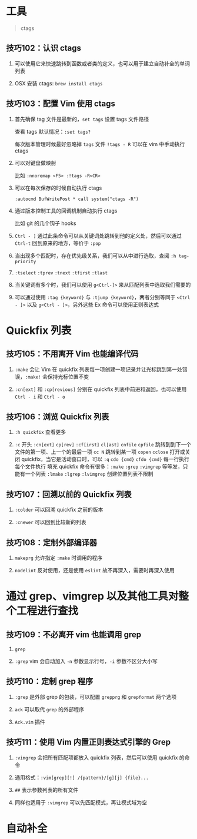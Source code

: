 
# 工具

> ctags

## 技巧102：认识 ctags

1. 可以使用它来快速跳转到函数或者类的定义，也可以用于建立自动补全的单词列表

2. OSX 安装 ctags: `brew install ctags`

## 技巧103：配置 Vim 使用 ctags

1. 首先确保 tag 文件是最新的，`set tags` 设置 tags 文件路径

   查看 tags 默认情况：`:set tags?` 

   每次版本管理时候最好忽略掉 `tags` 文件 
   `!tags - R` 可以在 vim 中手动执行 ctags

2. 可以对键盘做映射

   比如 `:nnoremap <F5> :!tags -R<CR>`

3. 可以在每次保存的时候自动执行 ctags

   `:autocmd BufWritePost * call system("ctags -R")`

4. 通过版本控制工具的回调机制自动执行 ctags
  
   比如 git 的几个钩子 hooks

5. `Ctrl - ]` 通过此条命令可以从关键词处跳转到他的定义处，然后可以通过 `Ctrl-t` 回到原来的地方，等价于 `:pop`

6. 当出现多个匹配时，存在优先级关系，我们可以从中进行选取，查阅 `:h tag-priority`

7. `:tselect` `:tprev` `:tnext` `:tfirst` `:tlast`

8. 当关键词有多个时，我们可以使用 `g<Ctrl-]>` 来从匹配列表中选取我们需要的

9. 可以通过使用 `:tag {keyword}` 与 `:tjump {keyword}`，两者分别等同于 `<Ctrl - ]>` 以及 `g<Ctrl - ]>`，另外这些 Ex 命令可以使用正则表达式

# Quickfix 列表

## 技巧105：不用离开 Vim 也能编译代码

1. `:make` 会让 Vim 在 quickfix 列表每一项创建一项记录并让光标跳到第一处错误，`:make!` 会保持光标位置不变

2. `:cn[ext]` 和 `:cp[revious]` 分别在 quickfix 列表中前进和返回，也可以使用 `Ctrl - i` 和 `Ctrl - o`

## 技巧106：浏览 Quickfix 列表

1. `:h quickfix` 查看更多

4. `:c` 开头
   `:cn[ext]` `cp[rev]`
   `:cf[irst]` `cl[ast]`
   `cnfile` `cpfile` 跳转到到下一个文件的第一项、上一个的最后一项
   `cc N` 跳转到某一项
   `copen` `cclose` 打开或关闭 quickfix，当它是活动窗口时，可以 `:q`
   `cdo {cmd}` `cfdo {cmd}` 每一行执行 每个文件执行
   填充 quickfix 命令有很多：`:make` `:grep` `:vimgrep` 等等发，只能有一个列表
   `:lmake` `:lgrep` `:lvimgrep` 创建位置列表不限制
   
## 技巧107：回溯以前的 Quickfix 列表

1. `:colder` 可以回溯 quickfix 之前的版本

2. `:cnewer` 可以回到比较新的列表

## 技巧108：定制外部编译器

1. `makeprg` 允许指定 `:make` 时调用的程序

2. `nodelint` 反对使用，还是使用 `eslint` 故不再深入，需要时再深入使用

# 通过 grep、vimgrep 以及其他工具对整个工程进行查找

## 技巧109：不必离开 vim 也能调用 grep

1. `grep`

2. `:grep` vim 会自动加入 `-n` 参数显示行号，`-i` 参数不区分大小写

## 技巧110：定制 grep 程序

1. `:grep` 是外部 grep 的包装，可以配置 `grepprg` 和 `grepformat` 两个选项

2. `ack` 可以取代 `grep` 的外部程序

3. `Ack.vim` 插件

## 技巧111：使用 Vim 内置正则表达式引擎的 Grep

1. `:vimgrep` 会把所有匹配项都放入 quickfix 列表，然后可以使用 quickfix 的命令

2. 通用格式：`:vim[grep][!] /{pattern}/[g][j] {file}...`

3. `##` 表示参数列表的所有文件

4. 同样也适用于 `:vimgrep` 可以先匹配模式，再让模式域为空

# 自动补全

